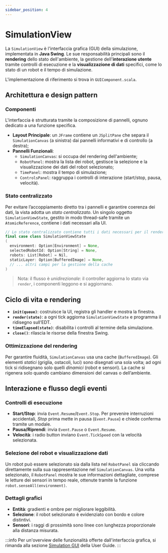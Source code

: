 ```yaml
---
sidebar_position: 4
---
```


# SimulationView

La `SimulationView` è l'interfaccia grafica (GUI) della simulazione, implementata in **Java Swing**. Le sue
responsabilità principali sono il **rendering** dello stato dell'ambiente, la gestione dell'**interazione utente**
tramite controlli di esecuzione e la **visualizzazione di dati** specifici, come lo stato di un robot e il tempo di simulazione.

L'implementazione di riferimento si trova in `GUIComponent.scala`.

## Architettura e design pattern

### Componenti

L'interfaccia è strutturata tramite la composizione di pannelli, ognuno dedicato a una funzione specifica.

- **Layout Principale**: un `JFrame` contiene un `JSplitPane` che separa il `SimulationCanvas` (a sinistra) dai
  pannelli informativi e di controllo (a destra);
- **Pannelli Funzionali**:
  - `SimulationCanvas`: si occupa del rendering dell'ambiente;
  - `RobotPanel`: mostra la lista dei robot, gestisce la selezione e la visualizzazione dei dati del robot selezionato;
  - `TimePanel`: mostra il tempo di simulazione;
  - `ControlsPanel`: raggruppa i controlli di interazione (start/stop, pausa, velocità).

### Stato centralizzato

Per evitare l’accoppiamento diretto tra i pannelli e garantire coerenza dei dati, la vista adotta un _stato
centralizzato_.
Un singolo oggetto `SimulationViewState`, gestito in modo thread-safe tramite un `AtomicReference`, contiene i dati
necessari alla UI.

```scala
// Lo stato centralizzato contiene tutti i dati necessari per il rendering
final case class SimulationViewState
(
  environment: Option[Environment] = None,
  selectedRobotId: Option[String] = None,
  robots: List[Robot] = Nil,
  staticLayer: Option[BufferedImage] = None,
  // ... altri campi per la gestione della cache
)
```

> Nota: il flusso è _unidirezionale_: il controller aggiorna lo stato via `render`, i componenti leggono e si
> aggiornano.

## Ciclo di vita e rendering

- **`init(queue)`**: costruisce la UI, registra gli handler e mostra la finestra.
- **`render(state)`**: a ogni tick aggiorna `SimulationViewState` e programma il ridisegno sull’EDT.
- **`timeElapsed(state)`**: disabilita i controlli al termine della simulazione.
- **`close()`**: rilascia le risorse della finestra Swing.

### Ottimizzazione del rendering

Per garantire fluidità, `SimulationCanvas` usa una cache (`BufferedImage`). Gli elementi _statici_ (griglia, ostacoli,
luci) sono disegnati una sola volta; ad ogni tick si ridisegnano solo quelli _dinamici_ (robot e sensori). La cache si
rigenera solo quando cambiano dimensioni del canvas o dell’ambiente.

## Interazione e flusso degli eventi

### Controlli di esecuzione

- **Start/Stop**: invia `Event.Resume`/`Event.Stop`. Per prevenire interruzioni accidentali, _Stop_ prima mette in pausa
  (`Event.Pause`) e chiede conferma tramite un modale.
- **Pausa/Riprendi**: invia `Event.Pause` o `Event.Resume`.
- **Velocità**: i radio button inviano `Event.TickSpeed` con la velocità selezionata.

### Selezione del robot e visualizzazione dati

Un robot può essere selezionato sia dalla lista nel `RobotPanel` sia cliccando direttamente sulla sua rappresentazione
nel `SimulationCanvas`. Una volta selezionato, il `RobotPanel` mostra le sue informazioni dettagliate, comprese le
letture dei sensori in tempo reale, ottenute tramite la funzione `robot.senseAll(environment)`.

### Dettagli grafici

- **Entità**: gradienti e ombre per migliorare leggibilità.
- **Selezione**: il robot selezionato è evidenziato con bordo e colore distintivi.
- **Sensori**: i raggi di prossimità sono linee con lunghezza proporzionale alla distanza misurata.

:::info
Per un'overview delle funzionalità offerte dall'interfaccia grafica, si rimanda alla sezione [Simulation GUI](../../08-user-guide/02-simulation.md) della User Guide.
:::
